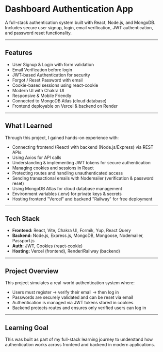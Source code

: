 # Dashboard Authentication App

A full-stack authentication system built with React, Node.js, and MongoDB.  
Includes secure user signup, login, email verification, JWT authentication, and password reset functionality.

---

## Features

- User Signup & Login with form validation  
- Email Verification before login  
- JWT-based Authentication for security  
- Forgot / Reset Password with email  
- Cookie-based sessions using react-cookie  
- Modern UI with Chakra UI  
- Responsive & Mobile Friendly  
- Connected to MongoDB Atlas (cloud database)  
- Frontend deployable on Vercel & backend on Render  

---

## What I Learned

Through this project, I gained hands-on experience with:  

- Connecting frontend (React) with backend (Node.js/Express) via REST APIs  
- Using Axios for API calls  
- Understanding & implementing JWT tokens for secure authentication  
- Managing cookies and sessions in React  
- Protecting routes and handling unauthenticated access  
- Sending transactional emails with Nodemailer (verification & password reset)  
- Using MongoDB Atlas for cloud database management  
- Environment variables (.env) for private keys & secrets  
- Hosting frontend "Vercel" and backend "Railway" for free deployment  

---

## Tech Stack

- **Frontend:** React, Vite, Chakra UI, Formik, Yup, React Query  
- **Backend:** Node.js, Express.js, MongoDB, Mongoose, Nodemailer, Passport.js  
- **Auth:** JWT, Cookies (react-cookie)  
- **Hosting:** Vercel (frontend), Render/Railway (backend)  

---

## Project Overview

This project simulates a real-world authentication system where:  

- Users must register → verify their email → then log in  
- Passwords are securely validated and can be reset via email  
- Authentication is managed via JWT tokens stored in cookies  
- Backend protects routes and ensures only verified users can log in  

---

## Learning Goal

This was built as part of my full-stack learning journey to understand how authentication works across frontend and backend in modern applications.
